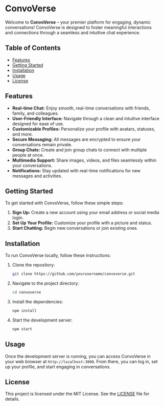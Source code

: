 # ConvoVerse

Welcome to **ConvoVerse** – your premier platform for engaging, dynamic conversations! ConvoVerse is designed to foster meaningful interactions and connections through a seamless and intuitive chat experience.

## Table of Contents

- [Features](#features)
- [Getting Started](#getting-started)
- [Installation](#installation)
- [Usage](#usage)
- [License](#license)


## Features

- **Real-time Chat:** Enjoy smooth, real-time conversations with friends, family, and colleagues.
- **User-Friendly Interface:** Navigate through a clean and intuitive interface designed for ease of use.
- **Customizable Profiles:** Personalize your profile with avatars, statuses, and more.
- **Secure Messaging:** All messages are encrypted to ensure your conversations remain private.
- **Group Chats:** Create and join group chats to connect with multiple people at once.
- **Multimedia Support:** Share images, videos, and files seamlessly within your conversations.
- **Notifications:** Stay updated with real-time notifications for new messages and activities.

## Getting Started

To get started with ConvoVerse, follow these simple steps:

1. **Sign Up:** Create a new account using your email address or social media login.
2. **Set Up Your Profile:** Customize your profile with a picture and status.
3. **Start Chatting:** Begin new conversations or join existing ones.

## Installation

To run ConvoVerse locally, follow these instructions:

1. Clone the repository:
    ```bash
    git clone https://github.com/yourusername/convoverse.git
    ```
2. Navigate to the project directory:
    ```bash
    cd convoverse
    ```
3. Install the dependencies:
    ```bash
    npm install
    ```
4. Start the development server:
    ```bash
    npm start
    ```

## Usage

Once the development server is running, you can access ConvoVerse in your web browser at `http://localhost:3000`. From there, you can log in, set up your profile, and start engaging in conversations.

## License

This project is licensed under the MIT License. See the [LICENSE](LICENSE) file for details.

